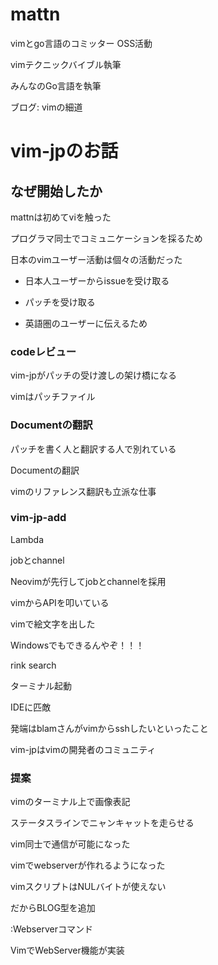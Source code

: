 # mattn

vimとgo言語のコミッター OSS活動

vimテクニックバイブル執筆

みんなのGo言語を執筆

ブログ: vimの細道

# vim-jpのお話

## なぜ開始したか

mattnは初めてviを触った

プログラマ同士でコミュニケーションを採るため

日本のvimユーザー活動は個々の活動だった

- 日本人ユーザーからissueを受け取る

- パッチを受け取る

- 英語圏のユーザーに伝えるため

### codeレビュー

vim-jpがパッチの受け渡しの架け橋になる

vimはパッチファイル

### Documentの翻訳

パッチを書く人と翻訳する人で別れている

Documentの翻訳

vimのリファレンス翻訳も立派な仕事

### vim-jp-add

Lambda

jobとchannel

Neovimが先行してjobとchannelを採用

vimからAPIを叩いている

vimで絵文字を出した

Windowsでもできるんやぞ！！！

rink search

ターミナル起動

IDEに匹敵

発端はblamさんがvimからsshしたいといったこと

vim-jpはvimの開発者のコミュニティ

### 提案

vimのターミナル上で画像表記

ステータスラインでニャンキャットを走らせる

vim同士で通信が可能になった

vimでwebserverが作れるようになった

vimスクリプトはNULバイトが使えない

だからBLOG型を追加

:Webserverコマンド

VimでWebServer機能が実装








